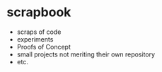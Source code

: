 # scrapbook

* scraps of code
* experiments
* Proofs of Concept
* small projects not meriting their own repository
* etc.
